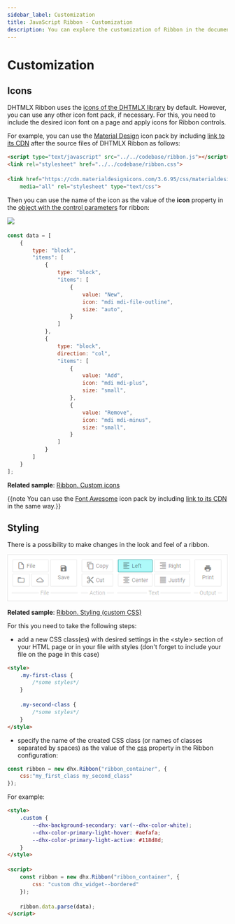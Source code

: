 ```yaml
---
sidebar_label: Customization
title: JavaScript Ribbon - Customization 
description: You can explore the customization of Ribbon in the documentation of the DHTMLX JavaScript UI library. Browse developer guides and API reference, try out code examples and live demos, and download a free 30-day evaluation version of DHTMLX Suite 7.
---
```


# Customization

## Icons

DHTMLX Ribbon uses the [icons of the DHTMLX library](helpers/icon.md) by default. However, you can use any other icon font pack, if necessary. For this, you need to include the desired icon font on 
a page and apply icons for Ribbon controls.

For example, you can use the [Material Design](https://materialdesignicons.com/) icon pack by including [link to its CDN](https://cdnjs.cloudflare.com/ajax/libs/MaterialDesign-Webfont/2.5.94/css/materialdesignicons.css)
after the source files of DHTMLX Ribbon as follows:

~~~html
<script type="text/javascript" src="../../codebase/ribbon.js"></script>
<link rel="stylesheet" href="../../codebase/ribbon.css">

<link href="https://cdn.materialdesignicons.com/3.6.95/css/materialdesignicons.min.css?v=6.4.4" 
	media="all" rel="stylesheet" type="text/css">
~~~

Then you can use the name of the icon as the value of the **icon** property in the [object with the control parameters](ribbon/data_loading.md#json-format-templates) for ribbon:

![](../assets/ribbon/fa_icons.png)

~~~js
const data = [
	{
		type: "block",
		"items": [
			{
				type: "block",
				"items": [
					{
						value: "New",
						icon: "mdi mdi-file-outline",
						size: "auto",
					}
				]
			},
			{
				type: "block",
				direction: "col",
				"items": [
					{
						value: "Add",
						icon: "mdi mdi-plus",
						size: "small",
					},
					{
						value: "Remove",
						icon: "mdi mdi-minus",
						size: "small",
					}
				]
			}
		]
	}
];
~~~

**Related sample**: [Ribbon. Custom icons](https://snippet.dhtmlx.com/sfkou9gp)

{{note You can use the [Font Awesome](https://fontawesome.com/) icon pack by including [link to its CDN](https://fontawesome.com/how-to-use/on-the-web/setup/getting-started?using=web-fonts-with-css) in the same way.}}

## Styling 

There is a possibility to make changes in the look and feel of a ribbon. 

![Styling Ribbon](../assets/ribbon/custom_style.png)

**Related sample**: [Ribbon. Styling (custom CSS)](https://snippet.dhtmlx.com/9ckg47ro)

For this you need to take the following steps:

- add a new CSS class(es) with desired settings in the &lt;style&gt; section of your HTML page or in your file with styles (don't forget to include your file on the page in this case)

~~~html
<style>
	.my-first-class {
		/*some styles*/
	}
    
    .my-second-class {
		/*some styles*/
	}
</style>
~~~

- specify the name of the created CSS class (or names of classes separated by spaces) as the value of the [css](ribbon/api/ribbon_css_config.md) property in the Ribbon configuration:

~~~js
const ribbon = new dhx.Ribbon("ribbon_container", {
    css:"my_first_class my_second_class"
});
~~~

For example:

~~~html
<style>
    .custom {
        --dhx-background-secondary: var(--dhx-color-white);
        --dhx-color-primary-light-hover: #aefafa;
        --dhx-color-primary-light-active: #118d8d;
    }
</style>

<script>
	const ribbon = new dhx.Ribbon("ribbon_container", {
    	css: "custom dhx_widget--bordered"
	});

	ribbon.data.parse(data);
</script>
~~~

